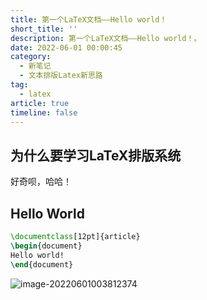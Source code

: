 ```yaml
---
title: 第一个LaTeX文档——Hello world！
short_title: ''
description: 第一个LaTeX文档——Hello world！。
date: 2022-06-01 00:00:45
category:
  - 新笔记
  - 文本排版Latex新思路
tag:
  - latex
article: true
timeline: false
---
```

## 为什么要学习LaTeX排版系统

好奇呗，哈哈！

## Hello World

```latex
\documentclass[12pt]{article}
\begin{document}
Hello world!
\end{document}
```

![image-20220601003812374](https://img1.terwer.space/20220601012319.png)